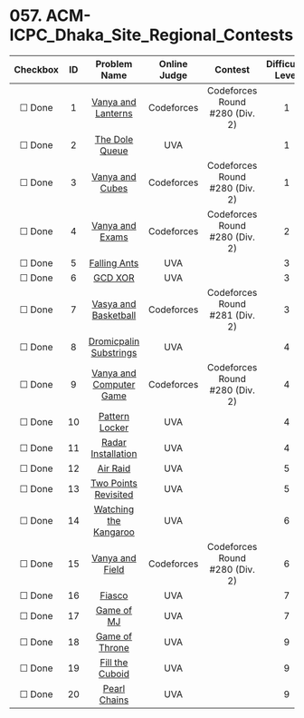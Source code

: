 # 057. ACM-ICPC_Dhaka_Site_Regional_Contests


| Checkbox | ID | Problem Name|Online Judge|Contest|Difficulty Level|
|:---:|:---:|:---:|:---:|:---:|:---:|
|&#9744; Done|1|[Vanya and Lanterns](http://codeforces.com/problemset/problem/492/B)|Codeforces|Codeforces Round #280 (Div. 2)|1|
|&#9744; Done|2|[The Dole Queue](https://uva.onlinejudge.org/index.php?option=onlinejudge&page=show_problem&problem=69)|UVA||1|
|&#9744; Done|3|[Vanya and Cubes](http://codeforces.com/problemset/problem/492/A)|Codeforces|Codeforces Round #280 (Div. 2)|1|
|&#9744; Done|4|[Vanya and Exams](http://codeforces.com/problemset/problem/492/C)|Codeforces|Codeforces Round #280 (Div. 2)|2|
|&#9744; Done|5|[Falling Ants](https://uva.onlinejudge.org/index.php?option=onlinejudge&page=show_problem&problem=4447)|UVA||3|
|&#9744; Done|6|[GCD XOR](https://uva.onlinejudge.org/index.php?option=onlinejudge&page=show_problem&problem=4454)|UVA||3|
|&#9744; Done|7|[Vasya and Basketball](http://codeforces.com/problemset/problem/493/C)|Codeforces|Codeforces Round #281 (Div. 2)|3|
|&#9744; Done|8|[Dromicpalin Substrings](https://uva.onlinejudge.org/index.php?option=onlinejudge&page=show_problem&problem=4456)|UVA||4|
|&#9744; Done|9|[Vanya and Computer Game](http://codeforces.com/problemset/problem/492/D)|Codeforces|Codeforces Round #280 (Div. 2)|4|
|&#9744; Done|10|[Pattern Locker](https://uva.onlinejudge.org/index.php?option=onlinejudge&page=show_problem&problem=4450)|UVA||4|
|&#9744; Done|11|[Radar Installation](https://uva.onlinejudge.org/index.php?option=onlinejudge&page=show_problem&problem=3634)|UVA||4|
|&#9744; Done|12|[Air Raid](https://uva.onlinejudge.org/index.php?option=onlinejudge&page=show_problem&problem=3625)|UVA||5|
|&#9744; Done|13|[Two Points Revisited](https://uva.onlinejudge.org/index.php?option=onlinejudge&page=show_problem&problem=4452)|UVA||5|
|&#9744; Done|14|[Watching the Kangaroo](https://uva.onlinejudge.org/index.php?option=onlinejudge&page=show_problem&problem=4453)|UVA||6|
|&#9744; Done|15|[Vanya and Field](http://codeforces.com/problemset/problem/492/E)|Codeforces|Codeforces Round #280 (Div. 2)|6|
|&#9744; Done|16|[Fiasco](https://uva.onlinejudge.org/index.php?option=onlinejudge&page=show_problem&problem=4455)|UVA||7|
|&#9744; Done|17|[Game of MJ](https://uva.onlinejudge.org/index.php?option=onlinejudge&page=show_problem&problem=4448)|UVA||7|
|&#9744; Done|18|[Game of Throne](https://uva.onlinejudge.org/index.php?option=onlinejudge&page=show_problem&problem=4449)|UVA||9|
|&#9744; Done|19|[Fill the Cuboid](https://uva.onlinejudge.org/index.php?option=onlinejudge&page=show_problem&problem=4457)|UVA||9|
|&#9744; Done|20|[Pearl Chains](https://uva.onlinejudge.org/index.php?option=onlinejudge&page=show_problem&problem=4451)|UVA||9|

